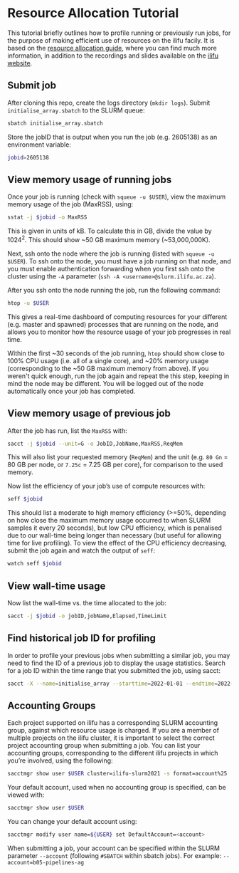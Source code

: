 # Resource Allocation Tutorial

This tutorial briefly outlines how to profile running or previously run jobs, for the purpose of making efficient use of resources on the ilifu facily. It is based on the [resource allocation guide](https://docs.ilifu.ac.za/#/tech_docs/resource_allocation), where you can find much more information, in addition to the recordings and slides available on the [ilifu website](https://www.ilifu.ac.za/latest-training).

## Submit job

After cloning this repo, create the logs directory (`mkdir logs`). Submit `initialise_array.sbatch` to the SLURM queue:

```bash
sbatch initialise_array.sbatch
```

Store the jobID that is output when you run the job (e.g. 2605138) as an environment variable:

```bash
jobid=2605138
```

## View memory usage of running jobs

Once your job is running (check with `squeue -u $USER`), view the maximum memory usage of the job (MaxRSS), using:

```bash
sstat -j $jobid -o MaxRSS
```

This is given in units of kB. To calculate this in GB, divide the value by 1024<sup>2</sup>. This should show \~50 GB maximum memory (\~53,000,000K).

Next, ssh onto the node where the job is running (listed with `squeue -u $USER`). To ssh onto the node, you must have a job running on that node, and you must enable authentication forwarding when you first ssh onto the cluster using the `-A` parameter (`ssh -A <username>@slurm.ilifu.ac.za`).

After you ssh onto the node running the job, run the following command:

```bash
htop -u $USER
```

This gives a real-time dashboard of computing resources for your different (e.g. master and spawned) processes that are running on the node, and allows you to monitor how the resource usage of your job progresses in real time.

Within the first \~30 seconds of the job running, `htop` should show close to 100% CPU usage (i.e. all of a single core), and \~20% memory usage (corresponding to the \~50 GB maximum memory from above). If you weren't quick enough, run the job again and repeat the this step, keeping in mind the node may be different. You will be logged out of the node automatically once your job has completed.

## View memory usage of previous job

After the job has run, list the `MaxRSS` with:

```bash
sacct -j $jobid --unit=G -o JobID,JobName,MaxRSS,ReqMem
```

This will also list your requested memory (`ReqMem`) and the unit (e.g. `80 Gn` = 80 GB per node, or `7.25c` = 7.25 GB per core), for comparison to the used memory.

Now list the efficiency of your job’s use of compute resources with:

```bash
seff $jobid
```

This should list a moderate to high memory efficiency (>=50%, depending on how close the maximum memory usage occurred to when SLURM samples it every 20 seconds), but low CPU efficiency, which is penalised due to our wall-time being longer than necessary (but useful for allowing time for live profiling). To view the effect of the CPU efficiency decreasing, submit the job again and watch the output of `seff`:

```bash
watch seff $jobid
```

## View wall-time usage

Now list the wall-time vs. the time allocated to the job:

```bash
sacct -j $jobid -o jobID,jobName,Elapsed,TimeLimit
```

## Find historical job ID for profiling

In order to profile your previous jobs when submitting a similar job, you may need to find the ID of a previous job to display the usage statistics. Search for a job ID within the time range that you submitted the job, using sacct:

```bash
sacct -X --name=initialise_array --starttime=2022-01-01 --endtime=2022-04-12
```

## Accounting Groups

Each project supported on ilifu has a corresponding SLURM accounting group, against which resource usage is charged. If you are a member of multiple projects on the ilifu cluster, it is important to select the correct project accounting group when submitting a job. You can list your accounting groups, corresponding to the different ilifu projects in which you’re involved, using the following:

```bash
sacctmgr show user $USER cluster=ilifu-slurm2021 -s format=account%25
```

Your default account, used when no accounting group is specified, can be viewed with:

```bash
sacctmgr show user $USER
```

You can change your default account using:

```bash
sacctmgr modify user name=${USER} set DefaultAccount=<account>
```

When submitting a job, your account can be specified within the SLURM parameter `--account` (following `#SBATCH` within sbatch jobs). For example: `--account=b05-pipelines-ag`
